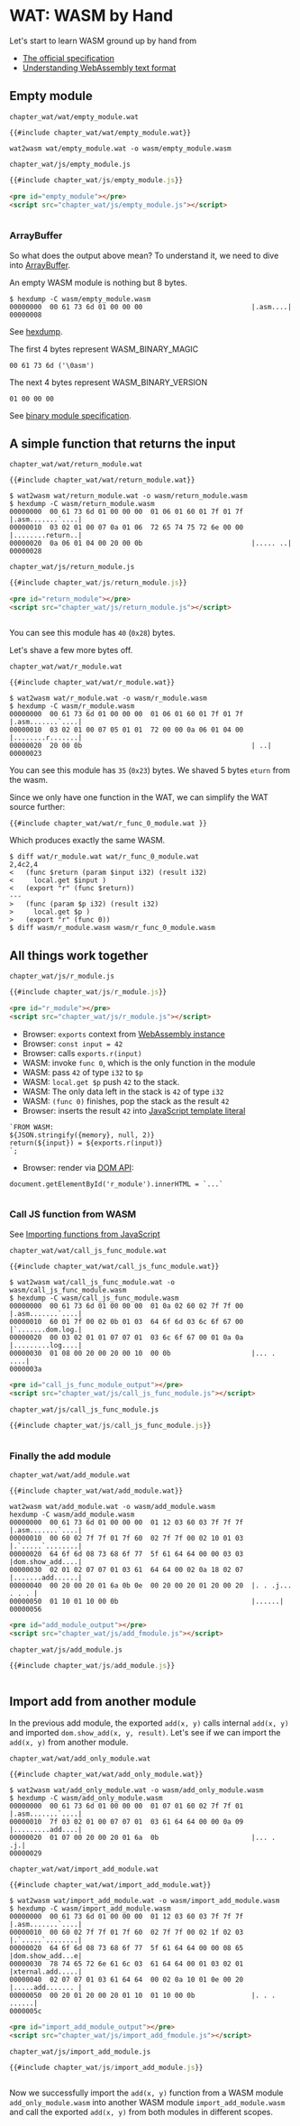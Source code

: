 # WAT: WASM by Hand

Let's start to learn WASM ground up by hand from

- [The official specification](https://webassembly.github.io/spec/core/text/index.html)
- [Understanding WebAssembly text format](https://developer.mozilla.org/en-US/docs/WebAssembly/Understanding_the_text_format)

## Empty module

`chapter_wat/wat/empty_module.wat`
```
{{#include chapter_wat/wat/empty_module.wat}}
```

```console
wat2wasm wat/empty_module.wat -o wasm/empty_module.wasm
```

`chapter_wat/js/empty_module.js`
```javascript
{{#include chapter_wat/js/empty_module.js}}
```

```markdown
<pre id="empty_module"></pre>
<script src="chapter_wat/js/empty_module.js"></script>
```

<pre id="empty_module"></pre>
<script src="chapter_wat/js/empty_module.js"></script>

### ArrayBuffer

So what does the output above mean? To understand it, we need to dive into 
[ArrayBuffer](https://developer.mozilla.org/en-US/docs/Web/JavaScript/Reference/Global_Objects/ArrayBuffer). 

An empty WASM module is nothing but 8 bytes.

```console
$ hexdump -C wasm/empty_module.wasm   
00000000  00 61 73 6d 01 00 00 00                           |.asm....|
00000008
```
See [hexdump](https://en.wikipedia.org/wiki/Hex_dump).

The first 4 bytes represent WASM_BINARY_MAGIC
```
00 61 73 6d ('\0asm')
```

The next 4 bytes represent WASM_BINARY_VERSION
```
01 00 00 00
```

See [binary module specification](https://webassembly.github.io/spec/core/binary/modules.html#binary-module).

## A simple function that returns the input

`chapter_wat/wat/return_module.wat`
```
{{#include chapter_wat/wat/return_module.wat}}
```

```console
$ wat2wasm wat/return_module.wat -o wasm/return_module.wasm
$ hexdump -C wasm/return_module.wasm
00000000  00 61 73 6d 01 00 00 00  01 06 01 60 01 7f 01 7f  |.asm.......`....|
00000010  03 02 01 00 07 0a 01 06  72 65 74 75 72 6e 00 00  |........return..|
00000020  0a 06 01 04 00 20 00 0b                           |..... ..|
00000028
```

`chapter_wat/js/return_module.js`
```javascript
{{#include chapter_wat/js/return_module.js}}
```

```markdown
<pre id="return_module"></pre>
<script src="chapter_wat/js/return_module.js"></script>
```

<pre id="return_module"></pre>
<script src="chapter_wat/js/return_module.js"></script>

You can see this module has `40` (`0x28`) bytes. 

Let's shave a few more bytes off.

`chapter_wat/wat/r_module.wat`
```
{{#include chapter_wat/wat/r_module.wat}}
```

```console
$ wat2wasm wat/r_module.wat -o wasm/r_module.wasm
$ hexdump -C wasm/r_module.wasm
00000000  00 61 73 6d 01 00 00 00  01 06 01 60 01 7f 01 7f  |.asm.......`....|
00000010  03 02 01 00 07 05 01 01  72 00 00 0a 06 01 04 00  |........r.......|
00000020  20 00 0b                                          | ..|
00000023
```
You can see this module has `35` (`0x23`) bytes. We shaved 5 bytes `eturn` from the wasm. 

Since we only have one function in the WAT, we can simplify the WAT source further:

```
{{#include chapter_wat/wat/r_func_0_module.wat }}
```

Which produces exactly the same WASM.
```console
$ diff wat/r_module.wat wat/r_func_0_module.wat
2,4c2,4
<   (func $return (param $input i32) (result i32)
<     local.get $input )
<   (export "r" (func $return))
---
>   (func (param $p i32) (result i32)
>     local.get $p )
>   (export "r" (func 0))
$ diff wasm/r_module.wasm wasm/r_func_0_module.wasm
```

## All things work together

`chapter_wat/js/r_module.js`
```javascript
{{#include chapter_wat/js/r_module.js}}
```

```markdown
<pre id="r_module"></pre>
<script src="chapter_wat/js/r_module.js"></script>
```

- Browser: `exports` context from [WebAssembly instance](https://developer.mozilla.org/en-US/docs/Web/JavaScript/Reference/Global_Objects/WebAssembly/Instance) 
- Browser: `const input = 42`
- Browser: calls `exports.r(input)`
- WASM: invoke `func 0`, which is the only function in the module
- WASM: pass `42` of type `i32` to `$p`
- WASM: `local.get $p` push `42` to the stack.
- WASM: The only data left in the stack is `42` of type `i32`
- WASM: `(func 0)` finishes, pop the stack as the result `42`
- Browser: inserts the result `42` into [JavaScript template literal](https://developer.mozilla.org/en-US/docs/Web/JavaScript/Reference/Template_literals)  
```
`FROM WASM:
${JSON.stringify({memory}, null, 2)}
return(${input}) = ${exports.r(input)}
`;
```
- Browser: render via [DOM API](https://developer.mozilla.org/en-US/docs/Web/API/Element/innerHTML): 
```
document.getElementById('r_module').innerHTML = `...`
```
<pre id="r_module"></pre>
<script src="chapter_wat/js/r_module.js"></script>

### Call JS function from WASM

See [Importing functions from JavaScript](https://developer.mozilla.org/en-US/docs/WebAssembly/Understanding_the_text_format#importing_functions_from_javascript)

`chapter_wat/wat/call_js_func_module.wat`
```
{{#include chapter_wat/wat/call_js_func_module.wat}}
```

```console
$ wat2wasm wat/call_js_func_module.wat -o wasm/call_js_func_module.wasm
$ hexdump -C wasm/call_js_func_module.wasm
00000000  00 61 73 6d 01 00 00 00  01 0a 02 60 02 7f 7f 00  |.asm.......`....|
00000010  60 01 7f 00 02 0b 01 03  64 6f 6d 03 6c 6f 67 00  |`.......dom.log.|
00000020  00 03 02 01 01 07 07 01  03 6c 6f 67 00 01 0a 0a  |.........log....|
00000030  01 08 00 20 00 20 00 10  00 0b                    |... . ....|
0000003a
```

```markdown
<pre id="call_js_func_module_output"></pre>
<script src="chapter_wat/js/call_js_func_module.js"></script>
```


`chapter_wat/js/call_js_func_module.js`
```javascript
{{#include chapter_wat/js/call_js_func_module.js}}
```

<pre id="call_js_func_module_output"></pre>
<script src="chapter_wat/js/call_js_func_module.js"></script>

### Finally the add module

`chapter_wat/wat/add_module.wat`
```
{{#include chapter_wat/wat/add_module.wat}}
```

```console
wat2wasm wat/add_module.wat -o wasm/add_module.wasm
hexdump -C wasm/add_module.wasm
00000000  00 61 73 6d 01 00 00 00  01 12 03 60 03 7f 7f 7f  |.asm.......`....|
00000010  00 60 02 7f 7f 01 7f 60  02 7f 7f 00 02 10 01 03  |.`.....`........|
00000020  64 6f 6d 08 73 68 6f 77  5f 61 64 64 00 00 03 03  |dom.show_add....|
00000030  02 01 02 07 07 01 03 61  64 64 00 02 0a 18 02 07  |.......add......|
00000040  00 20 00 20 01 6a 0b 0e  00 20 00 20 01 20 00 20  |. . .j... . . . |
00000050  01 10 01 10 00 0b                                 |......|
00000056
```

```markdown
<pre id="add_module_output"></pre>
<script src="chapter_wat/js/add_fmodule.js"></script>
```

`chapter_wat/js/add_module.js`
```javascript
{{#include chapter_wat/js/add_module.js}}
```

<pre id="add_module_output"></pre>
<script src="chapter_wat/js/add_module.js"></script>

## Import add from another module

In the previous add module, the exported `add(x, y)` calls internal `add(x, y)` and imported `dom.show_add(x, y, result)`.
Let's see if we can import the `add(x, y)` from another module. 

`chapter_wat/wat/add_only_module.wat`
```
{{#include chapter_wat/wat/add_only_module.wat}}
```

```console
$ wat2wasm wat/add_only_module.wat -o wasm/add_only_module.wasm
$ hexdump -C wasm/add_only_module.wasm
00000000  00 61 73 6d 01 00 00 00  01 07 01 60 02 7f 7f 01  |.asm.......`....|
00000010  7f 03 02 01 00 07 07 01  03 61 64 64 00 00 0a 09  |.........add....|
00000020  01 07 00 20 00 20 01 6a  0b                       |... . .j.|
00000029
```

`chapter_wat/wat/import_add_module.wat`
```
{{#include chapter_wat/wat/import_add_module.wat}}
```

```console
$ wat2wasm wat/import_add_module.wat -o wasm/import_add_module.wasm
$ hexdump -C wasm/import_add_module.wasm
00000000  00 61 73 6d 01 00 00 00  01 12 03 60 03 7f 7f 7f  |.asm.......`....|
00000010  00 60 02 7f 7f 01 7f 60  02 7f 7f 00 02 1f 02 03  |.`.....`........|
00000020  64 6f 6d 08 73 68 6f 77  5f 61 64 64 00 00 08 65  |dom.show_add...e|
00000030  78 74 65 72 6e 61 6c 03  61 64 64 00 01 03 02 01  |xternal.add.....|
00000040  02 07 07 01 03 61 64 64  00 02 0a 10 01 0e 00 20  |.....add....... |
00000050  00 20 01 20 00 20 01 10  01 10 00 0b              |. . . ......|
0000005c
```

```markdown
<pre id="import_add_module_output"></pre>
<script src="chapter_wat/js/import_add_fmodule.js"></script>
```

`chapter_wat/js/import_add_module.js`
```javascript
{{#include chapter_wat/js/import_add_module.js}}
```

<pre id="import_add_module_output"></pre>
<script src="chapter_wat/js/import_add_module.js"></script>

Now we successfully import the `add(x, y)` function from a WASM module `add_only_module.wasm` into another WASM module
`import_add_module.wasm` and call the exported `add(x, y)` from both modules in different scopes. 
